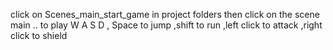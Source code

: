 click on Scenes_main_start_game in project folders  then click on the scene main .. to play W A S D , Space to jump ,shift to run ,left click to attack ,right click to shield 
